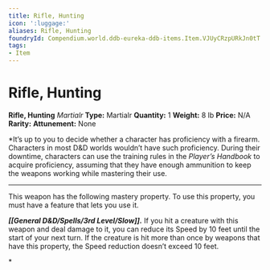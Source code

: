 ```yaml
---
title: Rifle, Hunting
icon: ':luggage:'
aliases: Rifle, Hunting
foundryId: Compendium.world.ddb-eureka-ddb-items.Item.VJUyCRzpURkJn0tT
tags:
- Item
---
```


# Rifle, Hunting

**Rifle, Hunting**
_Martialr_
**Type:** Martialr
**Quantity:** 1
**Weight:** 8 lb
**Price:** N/A
**Rarity:** 
**Attunement:** None

*It’s up to you to decide whether a character has proficiency with a firearm. Characters in most D&D worlds wouldn’t have such proficiency. During their downtime, characters can use the training rules in the *Player’s Handbook* to acquire proficiency, assuming that they have enough ammunition to keep the weapons working while mastering their use.
<div class="mastery-container"><hr />
<p>This weapon has the following mastery property. To use this property, you must have a feature that lets you use it.

***[[General D&D/Spells/3rd Level/Slow]].*** If you hit a creature with this weapon and deal damage to it, you can reduce its Speed by 10 feet until the start of your next turn. If the creature is hit more than once by weapons that have this property, the Speed reduction doesn’t exceed 10 feet.</p>*